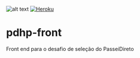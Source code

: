 ![alt text](https://travis-ci.org/ethiago/pdhp-front.svg?branch=master "Build") [![Heroku](https://heroku-badge.herokuapp.com/?app=pdhp-disco)](https://pdhp-disco.herokuapp.com)



# pdhp-front
Front end para o desafio de seleção do PasseiDireto
